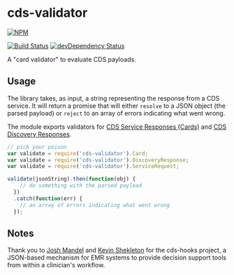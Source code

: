 # cds-validator

[![NPM](https://nodei.co/npm/cds-validator.png?downloads=true&downloadRank=true&stars=true)](https://www.npmjs.com/package/cds-validator/)

[![Build Status](https://travis-ci.org/cds-hooks/cds-validator.svg?branch=master)](https://travis-ci.org/cds-hooks/cds-validator)
[![devDependency Status](https://david-dm.org/cds-hooks/cds-validator.svg)](https://david-dm.org/cds-hooks/cds-validator#info=devDependencies)


A "card validator" to evaluate CDS payloads.

## Usage
The library takes, as input, a string representing the response from a CDS service. It will return a promise that will either `resolve` to a JSON object (the parsed payload) or `reject` to an array of errors indicating what went wrong.

The module exports validators for [CDS Service Responses (Cards)](http://cds-hooks.github.io/docs/#cds-service-response) and [CDS Discovery Responses](http://cds-hooks.github.io/docs/#discovery).

```js
// pick your poison
var validate = require('cds-validator').Card;
var validate = require('cds-validator').DiscoveryResponse;
var validate = require('cds-validator').ServiceRequest;

validate(jsonString).then(function(obj) {
    // do something with the parsed payload
  })
  .catch(function(err) {
    // an array of errors indicating what went wrong
  });
```

## Notes
Thank you to [Josh Mandel](https://github.com/jmandel) and [Kevin Shekleton](https://github.com/kpshek) for the cds-hooks project, a JSON-based mechanism for EMR systems to provide decision support tools from within a clinician's workflow.
